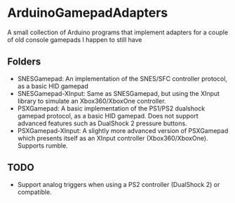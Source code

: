 # ArduinoGamepadAdapters
A small collection of Arduino programs that implement adapters for a couple of old console gamepads I happen to still have

## Folders

* SNESGamepad: An implementation of the SNES/SFC controller protocol, as a basic HID gamepad
* SNESGamepad-XInput: Same as SNESGamepad, but using the XInput library to simulate an Xbox360/XboxOne controller.
* PSXGamepad: A basic implementation of the PS1/PS2 dualshock gamepad protocol, as a basic HID gamepad. Does not support advanced features such as DualShock 2 pressure buttons.
* PSXGamepad-XInput: A slightly more advanced version of PSXGamepad which presents itself as an XInput controller (Xbox360/XboxOne). Supports rumble.

## TODO
* Support analog triggers when using a PS2 controller (DualShock 2) or compatible.